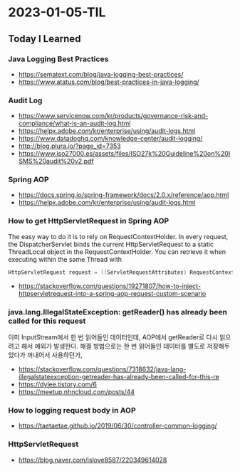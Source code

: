 # 2023-01-05-TIL

## Today I Learned

### Java Logging Best Practices

- https://sematext.com/blog/java-logging-best-practices/
- https://www.atatus.com/blog/best-practices-in-java-logging/

### Audit Log

- https://www.servicenow.com/kr/products/governance-risk-and-compliance/what-is-an-audit-log.html
- https://helpx.adobe.com/kr/enterprise/using/audit-logs.html
- https://www.datadoghq.com/knowledge-center/audit-logging/
- http://blog.plura.io/?page_id=7353
- https://www.iso27000.es/assets/files/ISO27k%20Guideline%20on%20ISMS%20audit%20v2.pdf

### Spring AOP

- https://docs.spring.io/spring-framework/docs/2.0.x/reference/aop.html
- https://helpx.adobe.com/kr/enterprise/using/audit-logs.html

### How to get HttpServletRequest in Spring AOP

The easy way to do it is to rely on RequestContextHolder. In every request, the DispatcherServlet binds the current HttpServletRequest to a static ThreadLocal object in the RequestContextHolder. You can retrieve it when executing within the same Thread with

```java
HttpServletRequest request = ((ServletRequestAttributes) RequestContextHolder.currentRequestAttributes()).getRequest();
```

- https://stackoverflow.com/questions/19271807/how-to-inject-httpservletrequest-into-a-spring-aop-request-custom-scenario


### java.lang.IllegalStateException: getReader() has already been called for this request

이미 InputStream에서 한 번 읽어들인 데이터인데, AOP에서 getReader로 다시 읽으려고 해서 예외가 발생한다.
해결 방법으로는 한 번 읽어들인 데이터를 별도로 저장해두었다가 꺼내어서 사용하던가, 

- https://stackoverflow.com/questions/7318632/java-lang-illegalstateexception-getreader-has-already-been-called-for-this-re
- https://dylee.tistory.com/6
- https://meetup.nhncloud.com/posts/44

### How to logging request body in AOP

- https://taetaetae.github.io/2019/06/30/controller-common-logging/


### HttpServletRequest

- https://blog.naver.com/islove8587/220349614028

